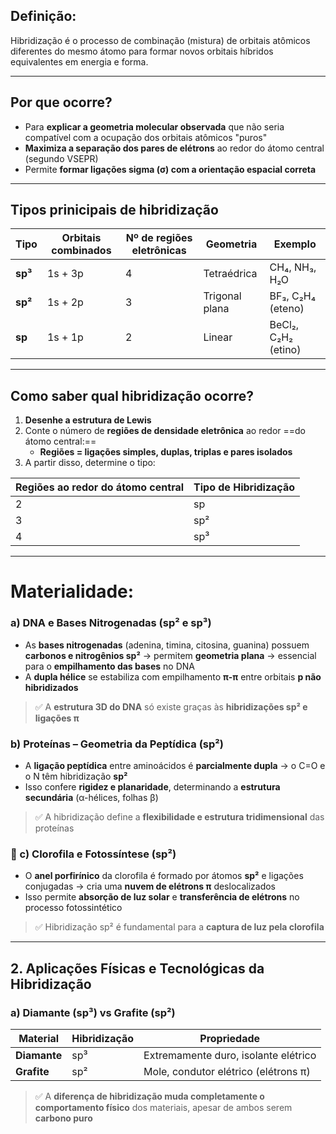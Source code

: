 ## Definição:

Hibridização é o processo de combinação (mistura) de orbitais atômicos diferentes do mesmo átomo para formar novos orbitais híbridos equivalentes em energia e forma.

---
## **Por que ocorre?**

- Para **explicar a geometria molecular observada** que não seria compatível com a ocupação dos orbitais atômicos "puros"
- **Maximiza a separação dos pares de elétrons** ao redor do átomo central (segundo VSEPR)
- Permite **formar ligações sigma (σ) com a orientação espacial correta**
---
## **Tipos prinicipais de hibridização**

| Tipo    | Orbitais combinados | Nº de regiões eletrônicas | Geometria      | Exemplo             |
| ------- | ------------------- | ------------------------- | -------------- | ------------------- |
| **sp³** | 1s + 3p             | 4                         | Tetraédrica    | CH₄, NH₃, H₂O       |
| **sp²** | 1s + 2p             | 3                         | Trigonal plana | BF₃, C₂H₄ (eteno)   |
| **sp**  | 1s + 1p             | 2                         | Linear         | BeCl₂, C₂H₂ (etino) |

---

## **Como saber qual hibridização ocorre?**

1. **Desenhe a estrutura de Lewis**
2. Conte o número de **regiões de densidade eletrônica** ao redor ==do átomo central:==
    - **Regiões = ligações simples, duplas, triplas e pares isolados**
3. A partir disso, determine o tipo:

|Regiões ao redor do átomo central|Tipo de Hibridização|
|---|---|
|2|sp|
|3|sp²|
|4|sp³|

---

# **Materialidade**:

### a) **DNA e Bases Nitrogenadas (sp² e sp³)**
- As **bases nitrogenadas** (adenina, timina, citosina, guanina) possuem **carbonos e nitrogênios sp²** → permitem **geometria plana** → essencial para o **empilhamento das bases** no DNA
- A **dupla hélice** se estabiliza com empilhamento **π-π** entre orbitais **p não hibridizados**
> ✅ A **estrutura 3D do DNA** só existe graças às **hibridizações sp² e ligações π**

### b) **Proteínas – Geometria da Peptídica (sp²)**
- A **ligação peptídica** entre aminoácidos é **parcialmente dupla** → o C=O e o N têm hibridização **sp²**
- Isso confere **rigidez e planaridade**, determinando a **estrutura secundária** (α-hélices, folhas β)
> ✅ A hibridização define a **flexibilidade e estrutura tridimensional** das proteínas

### 🧬 c) **Clorofila e Fotossíntese (sp²)**
- O **anel porfirínico** da clorofila é formado por átomos **sp²** e ligações conjugadas → cria uma **nuvem de elétrons π** deslocalizados
- Isso permite **absorção de luz solar** e **transferência de elétrons** no processo fotossintético
> ✅ Hibridização sp² é fundamental para a **captura de luz pela clorofila**

---
## **2. Aplicações Físicas e Tecnológicas da Hibridização**

###  a) **Diamante (sp³) vs Grafite (sp²)**

|Material|Hibridização|Propriedade|
|---|---|---|
|**Diamante**|sp³|Extremamente duro, isolante elétrico|
|**Grafite**|sp²|Mole, condutor elétrico (elétrons π)|

> ✅ A **diferença de hibridização muda completamente o comportamento físico** dos materiais, apesar de ambos serem **carbono puro**
